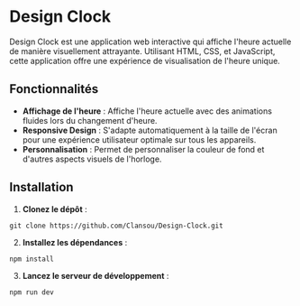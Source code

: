 # Design Clock

Design Clock est une application web interactive qui affiche l'heure actuelle de manière visuellement attrayante. Utilisant HTML, CSS, et JavaScript, cette application offre une expérience de visualisation de l'heure unique.

## Fonctionnalités

- **Affichage de l'heure** : Affiche l'heure actuelle avec des animations fluides lors du changement d'heure.
- **Responsive Design** : S'adapte automatiquement à la taille de l'écran pour une expérience utilisateur optimale sur tous les appareils.
- **Personnalisation** : Permet de personnaliser la couleur de fond et d'autres aspects visuels de l'horloge.

## Installation

1. **Clonez le dépôt** :

```
git clone https://github.com/Clansou/Design-Clock.git
```

2. **Installez les dépendances** :

```
npm install

```

3. **Lancez le serveur de développement** :

```
npm run dev

```
